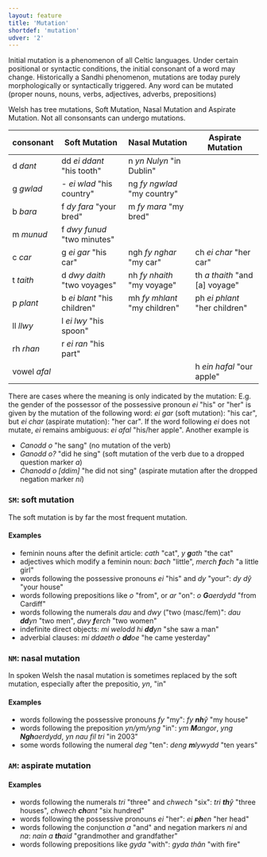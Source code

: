 ```yaml
---
layout: feature
title: 'Mutation'
shortdef: 'mutation'
udver: '2'
---
```


Initial mutation is a phenomenon of all Celtic languages. Under certain positional or syntactic conditions, the initial consonant of a word may change. Historically a Sandhi phenomenon, mutations are today purely morphologically or syntactically triggered. Any word can be mutated (proper nouns, nouns, verbs, adjectives, adverbs, prepositions)

Welsh has tree mutations, Soft Mutation, Nasal Mutation and Aspirate Mutation. Not all consonsants can undergo mutations.

consonant    | Soft Mutation                | Nasal Mutation                | Aspirate Mutation
------------ | ---------------------------- | ----------------------------- | -----------------
d  _dant_    | dd _ei ddant_ "his tooth"    | n   _yn Nulyn_ "in Dublin"    |
g  _gwlad_   | -  _ei wlad_ "his country"   | ng  _fy ngwlad_ "my country"  |
b  _bara_    | f  _dy fara_ "your bred"     | m   _fy mara_ "my bred"       |
m  _munud_   | f  _dwy funud_ "two minutes" | 
c  _car_     | g  _ei gar_ "his car"        | ngh _fy nghar_ "my car"       | ch _ei char_ "her car"
t  _taith_   | d  _dwy daith_ "two voyages" | nh  _fy nhaith_ "my voyage"   | th _a thaith_ "and [a] voyage"
p  _plant_   | b  _ei blant_ "his children" | mh  _fy mhlant_ "my children" | ph _ei phlant_ "her children"
ll _llwy_    | l  _ei lwy_ "his spoon"      | 
rh _rhan_    | r  _ei ran_ "his part"       |
vowel _afal_ |                              |                               | h  _ein hafal_ "our apple"


There are cases where the meaning is only indicated by the mutation: E.g. the gender of the possessor of the possessive pronoun _ei_ "his" or "her" is given by the mutation of the following word: _ei gar_ (soft mutation): "his car", but _ei char_ (aspirate mutation): "her car". If the word following _ei_ does not mutate, _ei_ remains ambiguous: _ei afal_ "his/her apple".
Another example is 
* _Canodd o_ "he sang" (no mutation of the verb)
* _Ganodd o?_ "did he sing" (soft mutation of the verb due to a dropped question marker _a_)
* _Chanodd o [ddim]_ "he did not sing" (aspirate mutation after the dropped negation marker _ni_)

### <a name="SM">`SM`</a>: soft mutation

The soft mutation is by far the most frequent mutation.

#### Examples

* feminin nouns after the definit article: _cath_ "cat", _y **g**ath_ "the cat"
* adjectives which modify a feminin noun: _bach_ "little", _merch **f**ach_ "a little girl"
* words following the possessive pronouns _ei_ "his" and _dy_ "your": _dy dŷ_ "your house"
* words following prepositions like _o_ "from", or _ar_ "on": _o **G**aerdydd_ "from Cardiff"
* words following the numerals _dau_ and _dwy_ ("two (masc/fem)": _dau **dd**yn_ "two men", _dwy **f**erch_ "two women"
* indefinite direct objects: _mi welodd hi **dd**yn_ "she saw a man"
* adverbial clauses: _mi ddaeth o **dd**oe_ "he came yesterday"

### <a name="NM">`NM`</a>: nasal mutation

In spoken Welsh the nasal mutation is sometimes replaced by the soft mutation, especially after the prepositio, _yn_, "in"

#### Examples

* words following the possessive pronouns _fy_ "my": _fy **nh**ŷ_ "my house"
* words following the preposition _yn/ym/yng_ "in": _ym **M**angor_, _yng **Ngh**aerdydd_, _yn nau fil tri_ "in 2003"
* some words following the numeral _deg_ "ten": _deng **m**lywydd_ "ten years"

### <a name="AM">`AM`</a>: aspirate mutation

#### Examples

* words following the numerals _tri_ "three" and _chwech_ "six": _tri **th**ŷ_ "three houses", _chwech **ch**ant_ "six hundred"
* words following the possessive pronouns _ei_ "her": _ei **ph**en_ "her head" 
* words following the conjunction _a_ "and" and negation markers _ni_ and _na_: _nain a **th**aid_ "grandmother and grandfather"
* words following prepositions like _gyda_ "with": _gyda thân_ "with fire"



<!-- Interlanguage links updated So kvě 14 19:02:22 CEST 2022 -->
